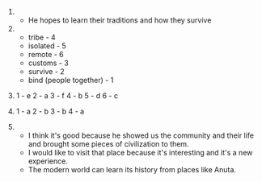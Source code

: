 1.
    - He hopes to learn their traditions and how they survive

2.
    - tribe - 4
    - isolated - 5
    - remote - 6
    - customs - 3
    - survive - 2
    - bind (people together) - 1

3.
    1 - e
    2 - a
    3 - f
    4 - b
    5 - d
    6 - c
4.
    1 - a
    2 - b
    3 - b
    4 - a

5.
    - I think it's good because he showed us the community and their life and brought some pieces of civilization to them.
    - I would like to visit that place because it's interesting and it's a new experience.
    - The modern world can learn its history from places like Anuta.
